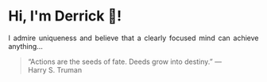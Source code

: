 # Hi, I'm Derrick 👋!
<p align="justify">I admire uniqueness and believe that a clearly focused mind can achieve anything...</p> 
<!-- #quote-start -->
<blockquote>&ldquo;Actions are the seeds of fate. Deeds grow into destiny.&rdquo; &mdash; <footer>Harry S. Truman</footer></blockquote>
<!-- #quote-end -->
